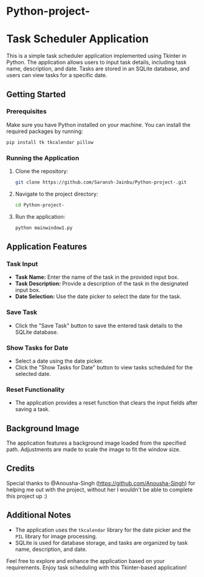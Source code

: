 # Python-project-
# Task Scheduler Application

This is a simple task scheduler application implemented using Tkinter in Python. The application allows users to input task details, including task name, description, and date. Tasks are stored in an SQLite database, and users can view tasks for a specific date.

## Getting Started

### Prerequisites

Make sure you have Python installed on your machine. You can install the required packages by running:

```bash
pip install tk tkcalendar pillow
```

### Running the Application

1. Clone the repository:

   ```bash
   git clone https://github.com/Saransh-Jainbu/Python-project-.git
   ```

2. Navigate to the project directory:

   ```bash
   cd Python-project-
   ```

3. Run the application:

   ```bash
   python mainwindow1.py
   ```

## Application Features

### Task Input

- **Task Name:** Enter the name of the task in the provided input box.
- **Task Description:** Provide a description of the task in the designated input box.
- **Date Selection:** Use the date picker to select the date for the task.

### Save Task

- Click the "Save Task" button to save the entered task details to the SQLite database.

### Show Tasks for Date

- Select a date using the date picker.
- Click the "Show Tasks for Date" button to view tasks scheduled for the selected date.

### Reset Functionality

- The application provides a reset function that clears the input fields after saving a task.

## Background Image

The application features a background image loaded from the specified path. Adjustments are made to scale the image to fit the window size.

## Credits

Special thanks to @Anousha-Singh (https://github.com/Anousha-Singh) for helping me out with the project, without her I wouldn't be able to complete this project up :)

## Additional Notes

- The application uses the `tkcalendar` library for the date picker and the `PIL` library for image processing.
- SQLite is used for database storage, and tasks are organized by task name, description, and date.

Feel free to explore and enhance the application based on your requirements. Enjoy task scheduling with this Tkinter-based application!
